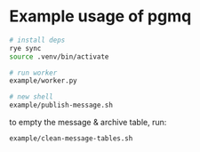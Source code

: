 # Example usage of pgmq

```sh
# install deps
rye sync
source .venv/bin/activate

# run worker
example/worker.py

# new shell
example/publish-message.sh
```

to empty the message & archive table, run:

```sh
example/clean-message-tables.sh
```
